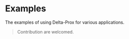 # Examples

The examples of using Delta-Prox for various applications. 

> Contribution are welcomed.